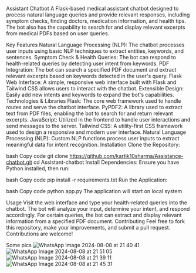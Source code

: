  Assistant Chatbot
A Flask-based medical assistant chatbot designed to process natural language queries and provide relevant responses, including symptom checks, finding doctors, medication information, and health tips. The bot also has the capability to search for and display relevant excerpts from medical PDFs based on user queries.

Key Features
Natural Language Processing (NLP): The chatbot processes user inputs using basic NLP techniques to extract entities, keywords, and sentences.
Symptom Check & Health Queries: The bot can respond to health-related queries by detecting user intent from keywords.
PDF Integration: The bot can search a specified PDF document and extract relevant excerpts based on keywords detected in the user's query.
Flask Web Interface: A simple, responsive web interface built with Flask and Tailwind CSS allows users to interact with the chatbot.
Extensible Design: Easily add new intents and keywords to expand the bot's capabilities.
Technologies & Libraries
Flask: The core web framework used to handle routes and serve the chatbot interface.
PyPDF2: A library used to extract text from PDF files, enabling the bot to search for and return relevant excerpts.
JavaScript: Utilized in the frontend to handle user interactions and send messages to the server.
Tailwind CSS: A utility-first CSS framework used to design a responsive and modern user interface.
Natural Language Processing (NLP): Custom NLP functions process user inputs to extract meaningful data for intent recognition.
Installation
Clone the Repository:

bash
Copy code
git clone https://github.com/kartik10sharma/Assistance-chatbot.git
cd Assistant-chatbot
Install Dependencies:
Ensure you have Python installed, then run:

bash
Copy code
pip install -r requirements.txt
Run the Application:

bash
Copy code
python app.py
The application will start on local system 

Usage
Visit the web interface and type your health-related queries into the chatbot.
The bot will analyze your input, determine your intent, and respond accordingly.
For certain queries, the bot can extract and display relevant information from a specified PDF document.
Contributing
Feel free to fork this repository, make your improvements, and submit a pull request. Contributions are welcome!

Some pics
![WhatsApp Image 2024-08-08 at 21 40 41](https://github.com/user-attachments/assets/2c9780a3-22d5-4afb-ba27-4a3531249a6e)
![WhatsApp Image 2024-08-08 at 21 51 05](https://github.com/user-attachments/assets/2d1601f5-e8ae-4120-a885-fa516656be1a)
![WhatsApp Image 2024-08-08 at 21 39 11](https://github.com/user-attachments/assets/862ecba4-8f42-4d84-8f10-53140d2b477c)
![WhatsApp Image 2024-08-08 at 21 45 31](https://github.com/user-attachments/assets/6d139f37-6196-4058-b283-cb40f0ad5890)
